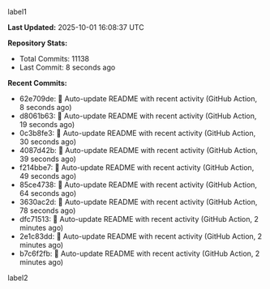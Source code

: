 
label1 
<!-- ACTIVITY_START -->
**Last Updated:** 2025-10-01 16:08:37 UTC

**Repository Stats:**
- Total Commits: 11138
- Last Commit: 8 seconds ago

**Recent Commits:**
- 62e709de: 🤖 Auto-update README with recent activity (GitHub Action, 8 seconds ago)
- d8061b63: 🤖 Auto-update README with recent activity (GitHub Action, 19 seconds ago)
- 0c3b8fe3: 🤖 Auto-update README with recent activity (GitHub Action, 30 seconds ago)
- 4087d42b: 🤖 Auto-update README with recent activity (GitHub Action, 39 seconds ago)
- f214bbe7: 🤖 Auto-update README with recent activity (GitHub Action, 49 seconds ago)
- 85ce4738: 🤖 Auto-update README with recent activity (GitHub Action, 64 seconds ago)
- 3630ac2d: 🤖 Auto-update README with recent activity (GitHub Action, 78 seconds ago)
- dfc71513: 🤖 Auto-update README with recent activity (GitHub Action, 2 minutes ago)
- 2e1c83dd: 🤖 Auto-update README with recent activity (GitHub Action, 2 minutes ago)
- b7c6f2fb: 🤖 Auto-update README with recent activity (GitHub Action, 2 minutes ago)
<!-- ACTIVITY_END -->

label2
